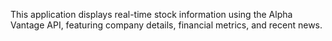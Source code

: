 This application displays real-time stock information using the Alpha Vantage API, featuring company details, financial metrics, and recent news.
